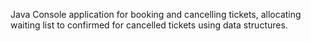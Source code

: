 Java Console application for booking and cancelling tickets, allocating 
waiting list to confirmed for cancelled tickets using data structures.
